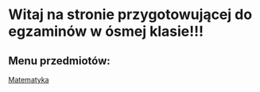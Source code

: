 # Witaj na stronie przygotowującej do egzaminów w ósmej klasie!!!

## Menu przedmiotów:

[Matematyka](Zagadnienia.md)
